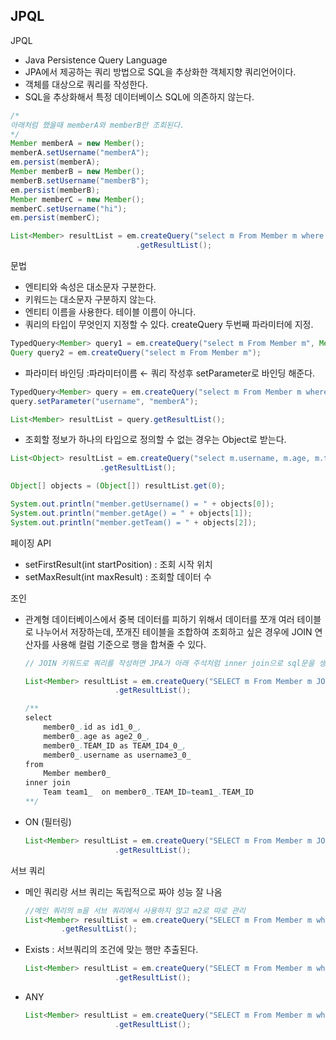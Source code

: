 ## JPQL
JPQL 
- Java Persistence Query Language
- JPA에서 제공하는 쿼리 방법으로 SQL을 추상화한 객체지향 쿼리언어이다.
- 객체를 대상으로 쿼리를 작성한다.
- SQL을 추상화해서 특정 데이터베이스 SQL에 의존하지 않는다.

```java
/*
아래처럼 했을때 memberA와 memberB만 조회된다.
*/
Member memberA = new Member();
memberA.setUsername("memberA");
em.persist(memberA);
Member memberB = new Member();
memberB.setUsername("memberB");
em.persist(memberB);
Member memberC = new Member();
memberC.setUsername("hi");
em.persist(memberC);

List<Member> resultList = em.createQuery("select m From Member m where m.userName like 'member%'", Member.class)
							.getResultList();
```

문법

- 엔티티와 속성은 대소문자 구분한다.
- 키워드는 대소문자 구분하지 않는다.
- 엔티티 이름을 사용한다. 테이블 이름이 아니다.
- 쿼리의 타입이 무엇인지 지정할 수 있다. createQuery 두번째 파라미터에 지정.

```java
TypedQuery<Member> query1 = em.createQuery("select m From Member m", Member.class);
Query query2 = em.createQuery("select m From Member m");
```

- 파라미터 바인딩 :파라미터이름 ← 쿼리 작성후 setParameter로 바인딩 해준다.
```java
TypedQuery<Member> query = em.createQuery("select m From Member m where m.username =:username", Member.class);
query.setParameter("username", "memberA");

List<Member> resultList = query.getResultList();
```
- 조회할 정보가 하나의 타입으로 정의할 수 없는 경우는 Object로 받는다.

```java
List<Object> resultList = em.createQuery("select m.username, m.age, m.team From Member m")
                    .getResultList();

Object[] objects = (Object[]) resultList.get(0);

System.out.println("member.getUsername() = " + objects[0]);
System.out.println("member.getAge() = " + objects[1]);
System.out.println("member.getTeam() = " + objects[2]);
```

페이징 API

- setFirstResult(int startPosition) : 조회 시작 위치
- setMaxResult(int maxResult) : 조회할 데이터 수


조인

- 관계형 데이터베이스에서 중복 데이터를 피하기 위해서 데이터를 쪼개 여러 테이블로 나누어서 저장하는데, 쪼개진 테이블을 조합하여 조회하고 싶은 경우에 JOIN 연산자를 사용해 컬럼 기준으로 행을 합쳐줄 수 있다.
    
    ```java
    // JOIN 키워드로 쿼리를 작성하면 JPA가 아래 주석처럼 inner join으로 sql문을 생성하여 준다.
    
    List<Member> resultList = em.createQuery("SELECT m From Member m JOIN m.team t", Member.class)
                        .getResultList();
    
    /**
    select
    	member0_.id as id1_0_,
    	member0_.age as age2_0_,
    	member0_.TEAM_ID as TEAM_ID4_0_,
    	member0_.username as username3_0_ 
    from
    	Member member0_ 
    inner join
    	Team team1_  on member0_.TEAM_ID=team1_.TEAM_ID
    **/
    ```
    

- ON  (필터링)
    
    ```java
    List<Member> resultList = em.createQuery("SELECT m From Member m JOIN m.team t on t.name ='A' ", Member.class)
                        .getResultList();
    ```
    

서브 쿼리

- 메인 쿼리랑 서브 쿼리는 독립적으로 짜야 성능 잘 나옴
    
    ```java
    //메인 쿼리의 m을 서브 쿼리에서 사용하지 않고 m2로 따로 관리
    List<Member> resultList = em.createQuery("SELECT m From Member m where m.age > (select avg(m2.age) from Member m2)", Member.class)
            .getResultList();
    ```
    
- Exists : 서브쿼리의 조건에 맞는 행만 추출된다.
    
    ```java
    List<Member> resultList = em.createQuery("SELECT m From Member m where exists (select t from m.team t where t.name='teamA')", Member.class)
                        .getResultList();
    ```
    
- ANY
    
    ```java
    List<Member> resultList = em.createQuery("SELECT m From Member m where m.team = ANY (select t from Team t)", Member.class)
                        .getResultList();
    ```
